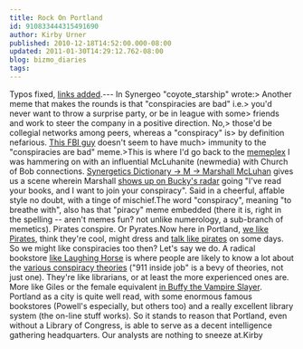 ```yaml
---
title: Rock On Portland
id: 910833444315491690
author: Kirby Urner
published: 2010-12-18T14:52:00.000-08:00
updated: 2011-01-30T14:29:12.762-08:00
blog: bizmo_diaries
tags: 
---
```


Typos fixed, [links added](http://groups.yahoo.com/group/synergeo/message/63869).--- In Synergeo "coyote_starship"  wrote:> Another meme that makes the rounds is that "conspiracies are bad" i.e.> you'd never want to throw a surprise party, or be in league with some> friends and work to steer the company in a positive direction. No,> those'd be collegial networks among peers, whereas a "conspiracy" is> by definition nefarious. [This FBI guy](http://groups.yahoo.com/group/synergeo/message/63868) doesn't seem to have much> immunity to the "conspiracies are bad" meme.>This is where I'd go back to the [memeplex](http://groups.yahoo.com/group/synergeo/message/63784) I was hammering on with an influential McLuhanite (newmedia) with Church of Bob connections. [Synergetics Dictionary -> M -> Marshall McLuhan](http://www.rwgrayprojects.com/SynergeticsDictionary/SDCards.php?cn=10229&tp=1) gives us a scene wherein Marshall [shows up on Bucky's radar](http://controlroom.blogspot.com/2006/01/quotable-quotes.html) going "I've read your books, and I want to join your conspiracy". Said in a cheerful, affable style no doubt, with a tinge of mischief.The word "conspiracy", meaning "to breathe with", also has that "piracy" meme embedded (there it is, right in the spelling -- aren't memes fun? not unlike numerology, a sub-branch of memetics). Pirates conspire. Or Pyrates.Now here in Portland, [we like Pirates](http://mybizmo.blogspot.com/2006/09/yar.html), think they're cool, might dress and [talk like pirates](http://worldgame.blogspot.com/2005/02/adventures-in-radio-land-part-2.html) on some days. So we might like conspiracies too then? Let's say we do. A radical bookstore [like Laughing Horse](http://controlroom.blogspot.com/2010/03/back-at-laughing-horse.html) is where people are likely to know a lot about the [various conspiracy theories](http://groups.yahoo.com/group/synergeo/message/63870) ("911 inside job" is a bevy of theories, not just one). They're like librarians, or at least the more experienced ones are. More like Giles or the female equivalent [in Buffy the Vampire Slayer](http://worldgame.blogspot.com/2005/12/more-tv-talk.html). Portland as a city is quite well read, with some enormous famous bookstores (Powell's especially, but others too) and a really excellent library system (the on-line stuff works). So it stands to reason that Portland, even without a Library of Congress, is able to serve as a decent intelligence gathering headquarters. Our analysts are nothing to sneeze at.Kirby[](http://www.flickr.com/photos/17157315@N00/3711555080/)